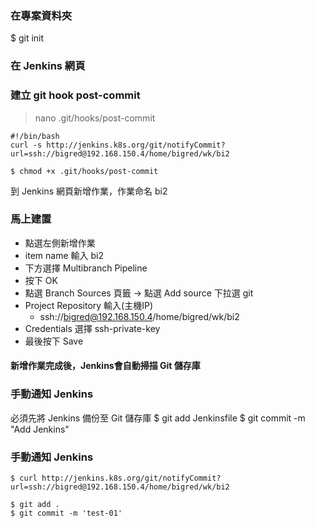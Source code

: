 ### 在專案資料夾
  $ git init
### 在 Jenkins 網頁

### 建立 git hook post-commit
> nano .git/hooks/post-commit

    #!/bin/bash 
    curl -s http://jenkins.k8s.org/git/notifyCommit?url=ssh://bigred@192.168.150.4/home/bigred/wk/bi2 

    $ chmod +x .git/hooks/post-commit

到 Jenkins 網頁新增作業，作業命名 bi2
### 馬上建置
* 點選左側新增作業
* item name 輸入 bi2
* 下方選擇 Multibranch Pipeline
* 按下 OK
* 點選 Branch Sources 頁籤 -> 點選 Add source 下拉選 git
* Project Repository 輸入(主機IP)
  * ssh://bigred@192.168.150.4/home/bigred/wk/bi2
* Credentials 選擇 ssh-private-key
* 最後按下 Save
#### 新增作業完成後，Jenkins會自動掃描 Git 儲存庫

### 手動通知 Jenkins
必須先將 Jenkins 備份至 Git 儲存庫
  $ git add Jenkinsfile
  $ git commit -m "Add Jenkins"  
  
### 手動通知 Jenkins
    $ curl http://jenkins.k8s.org/git/notifyCommit?url=ssh://bigred@192.168.150.4/home/bigred/wk/bi2

    $ git add .
    $ git commit -m 'test-01'
